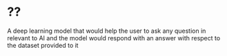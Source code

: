 # ??

A deep learning model that would help the user to ask any question in relevant to AI and the model would respond with an answer with respect to the dataset provided to it